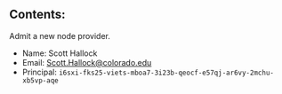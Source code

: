 ## Contents:

Admit a new node provider.

- Name: Scott Hallock
- Email: Scott.Hallock@colorado.edu
- Principal: `i6sxi-fks25-viets-mboa7-3i23b-qeocf-e57qj-ar6vy-2mchu-xb5vp-aqe`

